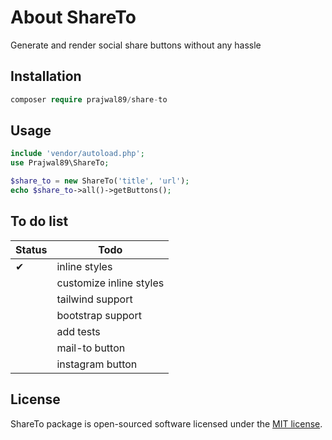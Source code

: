 # About ShareTo

Generate and render social share buttons without any hassle


## Installation
```php
composer require prajwal89/share-to
```

## Usage

```php
include 'vendor/autoload.php';
use Prajwal89\ShareTo;

$share_to = new ShareTo('title', 'url');
echo $share_to->all()->getButtons();

```

## To do list

| Status | Todo |
| ------ | ------ |
| ✔ | inline styles| 
||customize inline styles|
||tailwind support|
||bootstrap support|
||add tests|
||mail-to button|
||instagram button|

## License

ShareTo package is open-sourced software licensed under the [MIT license](https://opensource.org/licenses/MIT).